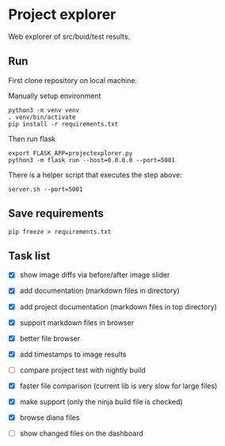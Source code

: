 # Project explorer

Web explorer of src/buid/test results.

## Run

First clone repository on local machine.

Manually setup environment

~~~
python3 -m venv venv
. venv/bin/activate
pip install -r requirements.txt 
~~~

Then run flask

~~~
export FLASK_APP=projectexplorer.py
python3 -m flask run --host=0.0.0.0 --port=5001
~~~

There is a helper script that executes the step above:

~~~
server.sh --port=5001
~~~

## Save requirements

~~~
pip freeze > requirements.txt
~~~

## Task list

  - [x] show image diffs via before/after image slider
  - [x] add documentation (markdown files in directory)
  - [x] add project documentation (markdown files in top directory)
  - [x] support markdown files in browser
  - [x] better file browser 
  - [x] add timestamps to image results
  - [ ] compare project test with nightly build
  - [x] faster file comparison (current lib is very slow for large files)
  - [x] make support (only the ninja build file is checked)
  - [x] browse diana files
  - [ ] show changed files on the dashboard


